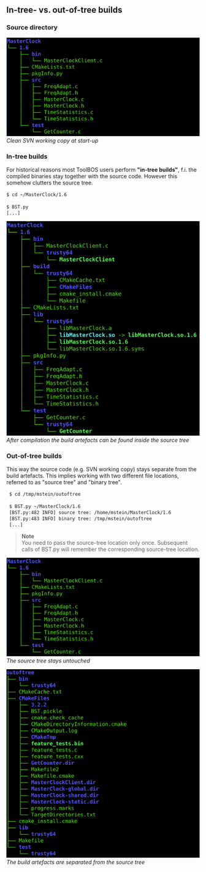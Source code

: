 ##  In-tree- vs. out-of-tree builds

###  Source directory

![Clean SVN working copy at start-up](OutOfTreeBuild1.png)
*Clean SVN working copy at start-up*


###  In-tree builds

For historical reasons most ToolBOS users perform **"in-tree builds"**, f.i. the compiled binaries stay together with 
the source code. However this somehow clutters the source tree.

    $ cd ~/MasterClock/1.6
    
    $ BST.py
    [...]
    
![After compilation the build artefacts can be found inside the source tree](InTreeBuild.png)
*After compilation the build artefacts can be found inside the source tree*


###  Out-of-tree builds
     
 This way the source code (e.g. SVN working copy) stays separate from the build artefacts. 
 This implies working with two different file locations, referred to as "source tree" and "binary tree".
 
     $ cd /tmp/mstein/outoftree
     
     $ BST.py ~/MasterClock/1.6
     [BST.py:482 INFO] source tree: /home/mstein/MasterClock/1.6
     [BST.py:483 INFO] binary tree: /tmp/mstein/outoftree
     [...]
     
> **Note**  
> You need to pass the source-tree location only once. Subsequent calls of BST.py will remember the corresponding 
> source-tree location.


![The source tree stays untouched](OutOfTreeBuild1.png)
*The source tree stays untouched*

![The build artefacts are separated from the source tree](OutOfTreeBuild2.png)
*The build artefacts are separated from the source tree*